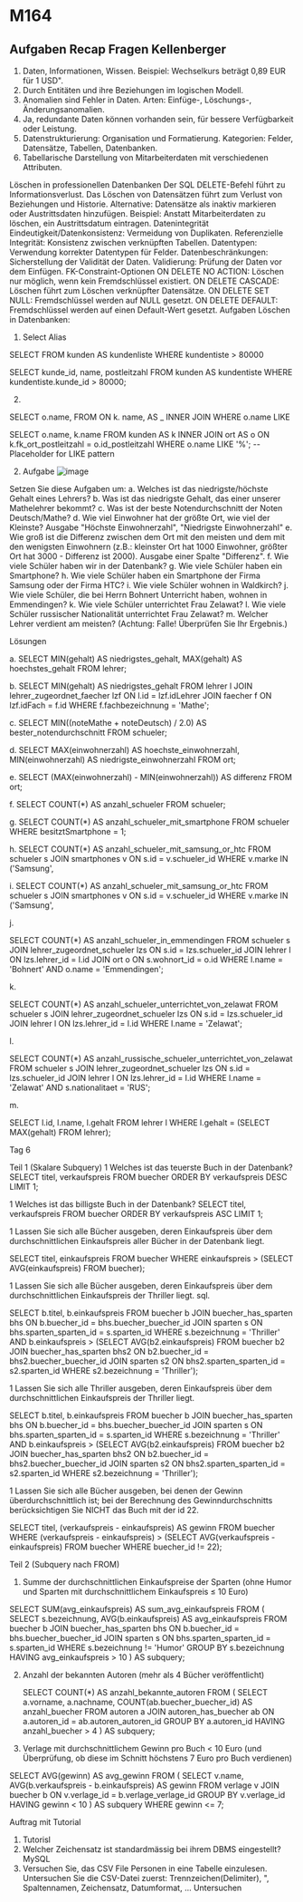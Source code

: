 # M164

## Aufgaben Recap Fragen Kellenberger


1. Daten, Informationen, Wissen. Beispiel: Wechselkurs beträgt 0,89 EUR für 1 USD".
2. Durch Entitäten und ihre Beziehungen im logischen Modell.
3. Anomalien sind Fehler in Daten. Arten: Einfüge-, Löschungs-, Änderungsanomalien.
4. Ja, redundante Daten können vorhanden sein, für bessere Verfügbarkeit oder Leistung.
5. Datenstrukturierung: Organisation und Formatierung. Kategorien: Felder, Datensätze, Tabellen, Datenbanken.
6. Tabellarische Darstellung von Mitarbeiterdaten mit verschiedenen Attributen.


Löschen in professionellen Datenbanken
Der SQL DELETE-Befehl führt zu Informationsverlust.
Das Löschen von Datensätzen führt zum Verlust von Beziehungen und Historie.
Alternative: Datensätze als inaktiv markieren oder Austrittsdaten hinzufügen.
Beispiel: Anstatt Mitarbeiterdaten zu löschen, ein Austrittsdatum eintragen.
Datenintegrität
Eindeutigkeit/Datenkonsistenz: Vermeidung von Duplikaten.
Referenzielle Integrität: Konsistenz zwischen verknüpften Tabellen.
Datentypen: Verwendung korrekter Datentypen für Felder.
Datenbeschränkungen: Sicherstellung der Validität der Daten.
Validierung: Prüfung der Daten vor dem Einfügen.
FK-Constraint-Optionen
ON DELETE NO ACTION: Löschen nur möglich, wenn kein Fremdschlüssel existiert.
ON DELETE CASCADE: Löschen führt zum Löschen verknüpfter Datensätze.
ON DELETE SET NULL: Fremdschlüssel werden auf NULL gesetzt.
ON DELETE DEFAULT: Fremdschlüssel werden auf einen Default-Wert gesetzt.
Aufgaben
Löschen in Datenbanken:

1. Select Alias

SELECT
FROM kunden AS kundenliste
WHERE kundentiste > 80000

SELECT kunde_id, name, postleitzahl
FROM kunden AS kundentiste
WHERE kundentiste.kunde_id > 80000;

2.

SELECT o.name,
FROM
ON
k. name,
AS
_ INNER JOIN
WHERE o.name LIKE

SELECT o.name, k.name
FROM kunden AS k
INNER JOIN ort AS o
ON k.fk_ort_postleitzahl = o.id_postleitzahl
WHERE o.name LIKE '%';  -- Placeholder for LIKE pattern

2. Aufgabe
   ![image](https://github.com/Jayjay2006Y/M164/assets/169802570/99750fba-cc71-4d55-9818-f3fd3b4264dc)










Setzen Sie diese Aufgaben um:
a.	Welches ist das niedrigste/höchste Gehalt eines Lehrers?
b.	Was ist das niedrigste Gehalt, das einer unserer Mathelehrer bekommt?
c.	Was ist der beste Notendurchschnitt der Noten Deutsch/Mathe?
d.	Wie viel Einwohner hat der größte Ort, wie viel der Kleinste? Ausgabe "Höchste Einwohnerzahl", "Niedrigste Einwohnerzahl"
e.	Wie groß ist die Differenz zwischen dem Ort mit den meisten und dem mit den wenigsten Einwohnern (z.B.: kleinster Ort hat 1000 Einwohner, größter Ort hat 3000 - Differenz ist 2000). Ausgabe einer Spalte "Differenz".
f.	Wie viele Schüler haben wir in der Datenbank?
g.	Wie viele Schüler haben ein Smartphone?
h.	Wie viele Schüler haben ein Smartphone der Firma Samsung oder der Firma HTC?
i.	Wie viele Schüler wohnen in Waldkirch?
j.	Wie viele Schüler, die bei Herrn Bohnert Unterricht haben, wohnen in Emmendingen?
k.	Wie viele Schüler unterrichtet Frau Zelawat?
l.	Wie viele Schüler russischer Nationalität unterrichtet Frau Zelawat?
m.	Welcher Lehrer verdient am meisten? (Achtung: Falle! Überprüfen Sie Ihr Ergebnis.)


Lösungen

a. SELECT MIN(gehalt) AS niedrigstes_gehalt, MAX(gehalt) AS hoechstes_gehalt
FROM lehrer;

b. SELECT MIN(gehalt) AS niedrigstes_gehalt
FROM lehrer l
JOIN lehrer_zugeordnet_faecher lzf ON l.id = lzf.idLehrer
JOIN faecher f ON lzf.idFach = f.id
WHERE f.fachbezeichnung = 'Mathe';

c. SELECT MIN((noteMathe + noteDeutsch) / 2.0) AS bester_notendurchschnitt
FROM schueler;

d. SELECT MAX(einwohnerzahl) AS hoechste_einwohnerzahl, MIN(einwohnerzahl) AS niedrigste_einwohnerzahl
FROM ort;

e. SELECT (MAX(einwohnerzahl) - MIN(einwohnerzahl)) AS differenz
FROM ort;

f. SELECT COUNT(*) AS anzahl_schueler
FROM schueler;

g. SELECT COUNT(*) AS anzahl_schueler_mit_smartphone
FROM schueler
WHERE besitztSmartphone = 1;

h.  SELECT COUNT(*) AS anzahl_schueler_mit_samsung_or_htc
FROM schueler s
JOIN smartphones v ON s.id = v.schueler_id
WHERE v.marke IN ('Samsung',

i. 
SELECT COUNT(*) AS anzahl_schueler_mit_samsung_or_htc
FROM schueler s
JOIN smartphones v ON s.id = v.schueler_id
WHERE v.marke IN ('Samsung',

j.

SELECT COUNT(*) AS anzahl_schueler_in_emmendingen
FROM schueler s
JOIN lehrer_zugeordnet_schueler lzs ON s.id = lzs.schueler_id
JOIN lehrer l ON lzs.lehrer_id = l.id
JOIN ort o ON s.wohnort_id = o.id
WHERE l.name = 'Bohnert' AND o.name = 'Emmendingen';


k.

SELECT COUNT(*) AS anzahl_schueler_unterrichtet_von_zelawat
FROM schueler s
JOIN lehrer_zugeordnet_schueler lzs ON s.id = lzs.schueler_id
JOIN lehrer l ON lzs.lehrer_id = l.id
WHERE l.name = 'Zelawat';


l.

SELECT COUNT(*) AS anzahl_russische_schueler_unterrichtet_von_zelawat
FROM schueler s
JOIN lehrer_zugeordnet_schueler lzs ON s.id = lzs.schueler_id
JOIN lehrer l ON lzs.lehrer_id = l.id
WHERE l.name = 'Zelawat' AND s.nationalitaet = 'RUS';


m.

SELECT l.id, l.name, l.gehalt
FROM lehrer l
WHERE l.gehalt = (SELECT MAX(gehalt) FROM lehrer);

Tag 6

Teil 1 (Skalare Subquery)
1 Welches ist das teuerste Buch in der Datenbank?
  SELECT titel, verkaufspreis
FROM buecher
ORDER BY verkaufspreis DESC
LIMIT 1;

1 Welches ist das billigste Buch in der Datenbank?
  SELECT titel, verkaufspreis
FROM buecher
ORDER BY verkaufspreis ASC
LIMIT 1;

1 Lassen Sie sich alle Bücher ausgeben, deren Einkaufspreis über dem durchschnittlichen Einkaufspreis aller Bücher in der Datenbank liegt.

SELECT titel, einkaufspreis
FROM buecher
WHERE einkaufspreis > (SELECT AVG(einkaufspreis) FROM buecher);


  1 Lassen Sie sich alle Bücher ausgeben, deren Einkaufspreis über dem durchschnittlichen Einkaufspreis der Thriller liegt.
sql.

SELECT b.titel, b.einkaufspreis
FROM buecher b
JOIN buecher_has_sparten bhs ON b.buecher_id = bhs.buecher_buecher_id
JOIN sparten s ON bhs.sparten_sparten_id = s.sparten_id
WHERE s.bezeichnung = 'Thriller'
  AND b.einkaufspreis > (SELECT AVG(b2.einkaufspreis)
                         FROM buecher b2
                         JOIN buecher_has_sparten bhs2 ON b2.buecher_id = bhs2.buecher_buecher_id
                         JOIN sparten s2 ON bhs2.sparten_sparten_id = s2.sparten_id
                         WHERE s2.bezeichnung = 'Thriller');


  1 Lassen Sie sich alle Thriller ausgeben, deren Einkaufspreis über dem durchschnittlichen Einkaufspreis der Thriller liegt.

  SELECT b.titel, b.einkaufspreis
FROM buecher b
JOIN buecher_has_sparten bhs ON b.buecher_id = bhs.buecher_buecher_id
JOIN sparten s ON bhs.sparten_sparten_id = s.sparten_id
WHERE s.bezeichnung = 'Thriller'
  AND b.einkaufspreis > (SELECT AVG(b2.einkaufspreis)
                         FROM buecher b2
                         JOIN buecher_has_sparten bhs2 ON b2.buecher_id = bhs2.buecher_buecher_id
                         JOIN sparten s2 ON bhs2.sparten_sparten_id = s2.sparten_id
                         WHERE s2.bezeichnung = 'Thriller');


  1 Lassen Sie sich alle Bücher ausgeben, bei denen der Gewinn überdurchschnittlich ist; bei der Berechnung des Gewinndurchschnitts berücksichtigen Sie NICHT das Buch mit der id 22.

  SELECT titel, (verkaufspreis - einkaufspreis) AS gewinn
FROM buecher
WHERE (verkaufspreis - einkaufspreis) > (SELECT AVG(verkaufspreis - einkaufspreis)
                                         FROM buecher
                                         WHERE buecher_id != 22);

Teil 2 (Subquery nach FROM)

1. Summe der durchschnittlichen Einkaufspreise der Sparten (ohne Humor und Sparten mit durchschnittlichem Einkaufspreis ≤ 10 Euro)

SELECT SUM(avg_einkaufspreis) AS sum_avg_einkaufspreis
FROM (
    SELECT s.bezeichnung, AVG(b.einkaufspreis) AS avg_einkaufspreis
    FROM buecher b
    JOIN buecher_has_sparten bhs ON b.buecher_id = bhs.buecher_buecher_id
    JOIN sparten s ON bhs.sparten_sparten_id = s.sparten_id
    WHERE s.bezeichnung != 'Humor'
    GROUP BY s.bezeichnung
    HAVING avg_einkaufspreis > 10
) AS subquery;

2. Anzahl der bekannten Autoren (mehr als 4 Bücher veröffentlicht)

   SELECT COUNT(*) AS anzahl_bekannte_autoren
FROM (
    SELECT a.vorname, a.nachname, COUNT(ab.buecher_buecher_id) AS anzahl_buecher
    FROM autoren a
    JOIN autoren_has_buecher ab ON a.autoren_id = ab.autoren_autoren_id
    GROUP BY a.autoren_id
    HAVING anzahl_buecher > 4
) AS subquery;

3.  Verlage mit durchschnittlichem Gewinn pro Buch < 10 Euro (und Überprüfung, ob diese im Schnitt höchstens 7 Euro pro Buch verdienen)

   SELECT AVG(gewinn) AS avg_gewinn
FROM (
    SELECT v.name, AVG(b.verkaufspreis - b.einkaufspreis) AS gewinn
    FROM verlage v
    JOIN buecher b ON v.verlage_id = b.verlage_verlage_id
    GROUP BY v.verlage_id
    HAVING gewinn < 10
) AS subquery
WHERE gewinn <= 7;


Auftrag mit Tutorial

1. Tutorisl
2. Welcher Zeichensatz ist standardmässig bei ihrem DBMS eingestellt?
   MySQL
3. Versuchen Sie, das CSV File Personen in eine Tabelle einzulesen. Untersuchen Sie die CSV-Datei zuerst: Trennzeichen(Delimiter), ", Spaltennamen, Zeichensatz, Datumformat, ...
   Untersuchen

  
   






